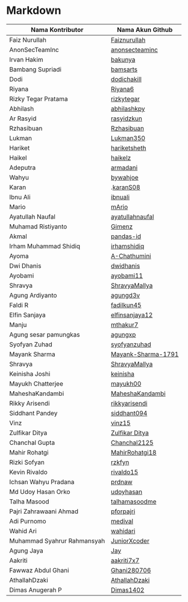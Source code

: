 
# Markdown

| Nama Kontributor |  Nama Akun Github |
| --- | --- |
| Faiz Nurullah |  [Faiznurullah](https://github.com/faiznurullah) |
| AnonSecTeamInc |  [anonsecteaminc](https://github.com/anonsecteaminc) |
| Irvan Hakim |  [bakunya](https://github.com/bakunya) |
| Bambang Supriadi |  [bamsarts](https://github.com/bamsarts) |
| Dodi |  [dodichakill](https://github.com/dodichakill) |
| Riyana | [Riyana6](https://github.com/Riyana6) |
| Rizky Tegar Pratama | [rizkytegar](https://github.com/rizkytegar) |
| Abhilash | [abhilashkpy](https://github.com/abhilashkpy) |
| Ar Rasyid | [rasyidzkun](https://github.com/rasyidzkun) |
| Rzhasibuan | [Rzhasibuan](https://github.com/rzhasibuan) |
| Lukman | [Lukman350](https://github.com/Lukman350) |
| Hariket | [hariketsheth](https://github.com/hariketsheth) |
| Haikel | [haikelz](https://github.com/haikelz) |
| Adeputra | [armadani](https://github.com/armadani) |
| Wahyu | [bywahjoe](https://github.com/bywahjoe) |
| Karan | .[karanS08](https://github.com/karanS08)|
| Ibnu Ali | [ibnuali](https://github.com/ibnuali) |
| Mario | [mArio](https://github.com/mariosamaaa) |
| Ayatullah Naufal | [ayatullahnaufal](https://github.com/ayatullahnaufal) |
| Muhamad Ristiyanto | [Gimenz](https://github.com/Gimenz) |
| Akmal | [pandas-id](https://github.com/pandas-id) |
| Irham Muhammad Shidiq | [irhamshidiq](https://github.com/irhamshidiq) |
| Ayoma | [A-Chathumini](https://github.com/A-Chathumini) |
| Dwi Dhanis | [dwidhanis](https://github.com/dwidhanis/) |
| Ayobami | [ayobami11](https://github.com/ayobami11) |
| Shravya | [ShravyaMallya](https://github.com/ShravyaMallya) |
| Agung Ardiyanto | [agungd3v](https://github.com/agungd3v) |
| Faldi R | [fadilkun45](https://github.com/fadilkun45) |
| Elfin Sanjaya | [elfinsanjaya12](https://github.com/elfinsanjaya12) |
| Manju | [mthakur7](https://github.com/mthakur7)|
| Agung sesar pamungkas | [agungxp](https://github.com/gitcomeon8) |
| Syofyan Zuhad | [syofyanzuhad](https://github.com/syofyanzuhad) |
| Mayank Sharma | [Mayank-Sharma-1791](https://github.com/Mayank-Sharma-1791) |
| Shravya | [ShravyaMallya](https://github.com/ShravyaMallya) |
| Keinisha Joshi | [keinisha](https://github.com/keinisha) |
| Mayukh Chatterjee | [mayukh00](https://github.com/mayukh00) |
| MaheshaKandambi | [MaheshaKandambi](https://github.com/MaheshaKandambi) |
| Rikky Arisendi | [rikkyarisendi](https://github.com/rikkyarisendi) |
| Siddhant Pandey | [siddhant094](https://github.com/siddhant094) |
| Vinz | [vinz15](https://github.com/vinz15) |
| Zulfikar Ditya | [Zulfikar Ditya](https://github.com/zulfikar-dityaa)
| Chanchal Gupta   | [Chanchal2125](https://github.com/Chanchal2125)
| Mahir Rohatgi   | [MahirRohatgi18](https://github.com/MahirRohatgi18) |
| Rizki Sofyan | [rzkfyn](https://github.com/rzkfyn) |
| Kevin Rivaldo   | [rivaldo15](https://github.com/rivaldo15) |
| Ichsan Wahyu Pradana   | [prdnaw](https://github.com/prdnaw) |
| Md Udoy Hasan Orko | [udoyhasan](https://github.com/udoyhasan) |
| Talha Masood | [talhamasoodme](https://github.com/talhamasoodme) |
| Pajri Zahrawaani Ahmad | [pforpajri](https://github.com/pforpajri) |
| Adi Purnomo | [medival](https://github.com/medival) |
| Wahid Ari | [wahidari](https://github.com/wahidari) |
| Muhammad Syahrur Rahmansyah | [JuniorXcoder](https://github.com/JuniorXcoder) |
| Agung Jaya | [Jay](https://github.com/agungjsp) |
| Aakriti | [aakriti7x7](https://github.com/aakriti7x7) |
| Fawwaz Abdul Ghani | [Ghani280706](https://github.com/Ghani280706) |
| AthallahDzaki | [AthallahDzaki](https://github.com/AthallahDzaki) |
| Dimas Anugerah P | [Dimas1402](https://github.com/Dimas1402) |








